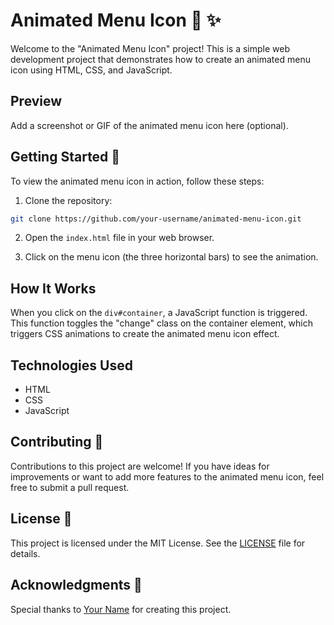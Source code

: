 
# Animated Menu Icon :hamburger: :sparkles:

Welcome to the "Animated Menu Icon" project! This is a simple web development project that demonstrates how to create an animated menu icon using HTML, CSS, and JavaScript.

## Preview

Add a screenshot or GIF of the animated menu icon here (optional).

## Getting Started :rocket:

To view the animated menu icon in action, follow these steps:

1. Clone the repository:

```bash
git clone https://github.com/your-username/animated-menu-icon.git
```

2. Open the `index.html` file in your web browser.

3. Click on the menu icon (the three horizontal bars) to see the animation.

## How It Works

When you click on the `div#container`, a JavaScript function is triggered. This function toggles the "change" class on the container element, which triggers CSS animations to create the animated menu icon effect.

## Technologies Used

- HTML
- CSS
- JavaScript

## Contributing :handshake:

Contributions to this project are welcome! If you have ideas for improvements or want to add more features to the animated menu icon, feel free to submit a pull request.

## License :page_with_curl:

This project is licensed under the MIT License. See the [LICENSE](LICENSE) file for details.

## Acknowledgments :clap:

Special thanks to [Your Name](https://github.com/your-username) for creating this project.

